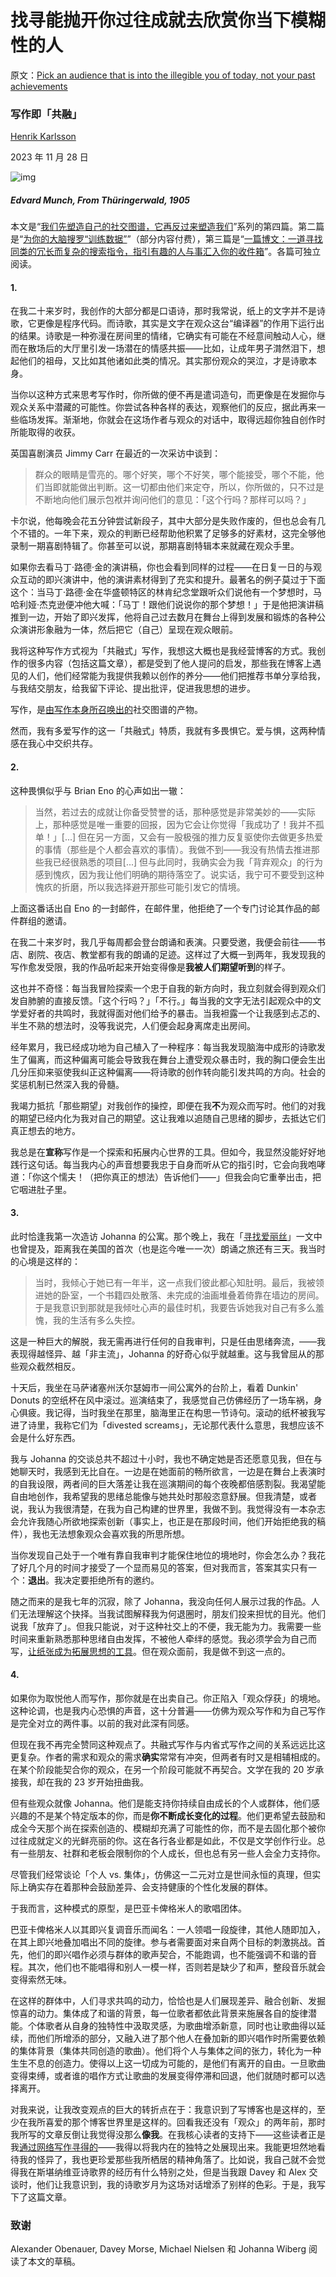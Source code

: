 # 找寻能抛开你过往成就去欣赏你当下模糊性的人

原文：[Pick an audience that is into the illegible you of today, not your past achievements](https://www.henrikkarlsson.xyz/p/writing-as-communion)

### 写作即「共融」

[Henrik Karlsson](https://substack.com/@henrikkarlsson)

2023 年 11 月 28 日

![img](https://substackcdn.com/image/fetch/$s_!3fL4!,w_2400,c_limit,f_auto,q_auto:good,fl_progressive:steep/https%3A%2F%2Fsubstack-post-media.s3.amazonaws.com%2Fpublic%2Fimages%2Fa022c5ac-827a-452b-8a1a-ddcef6176ecf_1048x800.jpeg)

##### Edvard Munch, *From Thüringerwald*, 1905

本文是“[我们先塑造自己的社交图谱，它再反过来塑造我们](https://www.henrikkarlsson.xyz/p/first-we-shape-our-social-graph-then?utm_source=activity_item)”系列的第四篇。第二篇是“[为你的大脑搜罗“训练数据”](https://www.henrikkarlsson.xyz/p/training-data)”（部分内容付费），第三篇是“[一篇博文：一道寻找同类的冗长而复杂的搜索指令，指引有趣的人与事汇入你的收件箱](https://www.henrikkarlsson.xyz/p/search-query)”。各篇可独立阅读。

#### 1.

在我二十来岁时，我创作的大部分都是口语诗，那时我常说，纸上的文字并不是诗歌，它更像是程序代码。而诗歌，其实是文字在观众这台“编译器”的作用下运行出的结果。诗歌是一种弥漫在房间里的情绪，它确实有可能在不经意间触动人心，继而在散场后的大厅里引发一场潜在的情感共振——比如，让成年男子潸然泪下，想起他们的祖母，又比如其他诸如此类的情况。其实那份观众的哭泣，才是诗歌本身。

当你以这种方式来思考写作时，你所做的便不再是遣词造句，而更像是在发掘你与观众关系中潜藏的可能性。你尝试各种各样的表达，观察他们的反应，据此再来一些临场发挥。渐渐地，你就会在这场作者与观众的对话中，取得远超你独自创作时所能取得的收获。

英国喜剧演员 Jimmy Carr 在最近的一次采访中谈到：

> 群众的眼睛是雪亮的。哪个好笑，哪个不好笑，哪个能接受，哪个不能，他们当即就能做出判断。这一切都由他们来定夺，所以，你所做的，只不过是不断地向他们展示包袱并询问他们的意见：「这个行吗？那样可以吗？」

卡尔说，他每晚会花五分钟尝试新段子，其中大部分是失败作废的，但也总会有几个不错的。一年下来，观众的判断已经帮助他积累了足够多的好素材，这完全够他录制一期喜剧特辑了。你甚至可以说，那期喜剧特辑本来就藏在观众手里。

如果你去看马丁·路德·金的演讲稿，你也会看到同样的过程——在日复一日的与观众互动的即兴演讲中，他的演讲素材得到了充实和提升。最著名的例子莫过于下面这个：当马丁·路德·金在华盛顿特区的林肯纪念堂跟听众们说他有一个梦想时，马哈利娅·杰克逊便冲他大喊：「马丁！跟他们说说你的那个梦想！」于是他把演讲稿推到一边，开始了即兴发挥，他将自己过去数月在舞台上得到发展和锻炼的各种公众演讲形象融为一体，然后把它（自己）呈现在观众眼前。

我将这种写作方式视为「共融式」写作，我想这大概也是我经营博客的方式。我创作的很多内容（包括这篇文章），都是受到了他人提问的启发，那些我在博客上遇见的人们，他们经常能为我提供我赖以创作的养分——他们把推荐书单分享给我，与我结交朋友，给我留下评论、提出批评，促进我思想的进步。

写作，是[由写作本身所召唤出的](https://www.henrikkarlsson.xyz/p/search-query)社交图谱的产物。

然而，我有多爱写作的这一「共融式」特质，我就有多畏惧它。爱与惧，这两种情感在我心中交织共存。

#### 2.

这种畏惧似乎与 Brian Eno 的心声如出一辙：

>  当然，若过去的成就让你备受赞誉的话，那种感觉是非常美妙的——实际上，那种感觉是唯一重要的回报，因为它会让你觉得「我成功了！我并不孤单！」[...] 但在另一方面，又会有一股极强的推力反复驱使你去做更多热爱的事情（那些是个人都会喜欢的事情）。我做不到——我没有热情去推进那些我已经很熟悉的项目[...] 但与此同时，我确实会为我「背弃观众」的行为感到愧疚，因为我让他们明确的期待落空了。说实话，我宁可不要受到这种愧疚的折磨，所以我选择避开那些可能引发它的情境。

上面这番话出自 Eno 的一封邮件，在邮件里，他拒绝了一个专门讨论其作品的邮件群组的邀请。

在我二十来岁时，我几乎每周都会登台朗诵和表演。只要受邀，我便会前往——书店、剧院、夜店、教堂都有我的朗诵的足迹。这样过了大概一到两年，我发现我的写作愈发受限，我的作品听起来开始变得像是**我被人们期望听到**的样子。

这也并不奇怪：每当我冒险探索一个忠于自我的新方向时，我立刻就会得到观众们发自肺腑的直接反馈。「这个行吗？」「不行。」每当我的文字无法引起观众中的文学爱好者的共鸣时，我就得面对他们给予的暴击。当我袒露一个让我感到忐忑的、半生不熟的想法时，没等我说完，人们便会起身离席走出房间。

经年累月，我已经成功地为自己植入了一种程序：每当我发现脑海中成形的诗歌发生了偏离，而这种偏离可能会导致我在舞台上遭受观众暴击时，我的胸口便会生出几分压抑来驱使我纠正这种偏离——将诗歌的创作转向能引发共鸣的方向。社会的奖惩机制已然深入我的骨髓。

我竭力抵抗「那些期望」对我创作的操控，即便在我**不**为观众而写时。他们的对我的期望已经内化为我对自己的期望。这让我难以追随自己思绪的脚步，去抵达它们真正想去的地方。

我总是在**宣称**写作是一个探索和拓展内心世界的工具。但如今，我显然没能好好地践行这句话。每当我内心的声音想要我忠于自身而听从它的指引时，它会向我咆哮道：「你这个懦夫！（把你真正的想法）告诉他们——」但我会向它重拳出击，把它咽进肚子里。

#### **3.**

此时恰逢我第一次造访 Johanna 的公寓。那个晚上，我在「[寻找爱丽丝](https://www.henrikkarlsson.xyz/p/looking-for-alice)」一文中也曾提及，距离我在美国的首次（也是迄今唯一一次）朗诵之旅还有三天。我当时的心境是这样的：

> 当时，我倾心于她已有一年半，这一点我们彼此都心知肚明。最后，我被领进她的卧室，一个书籍四处散落、未完成的油画堆叠着倚靠在墙边的房间。于是我意识到那就是我倾吐心声的最佳时机，我要告诉她我对自己有多么羞愧，我的生活有多么失控。

这是一种巨大的解脱，我无需再进行任何的自我审判，只是任由思绪奔流，——我表现得越怪异、越「非主流」，Johanna 的好奇心似乎就越重。这与我曾屈从的那些观众截然相反。

十天后，我坐在马萨诸塞州沃尔瑟姆市一间公寓外的台阶上，看着 Dunkin' Donuts 的空纸杯在风中滚过。巡演结束了，我感觉自己仿佛经历了一场车祸，身心俱疲。我记得，当时我坐在那里，脑海里正在构思一节诗句。滚动的纸杯被我写进了诗里，我称它们为「divested screams」，无论那代表什么意思，我想应该不会是什么好东西。

我与 Johanna 的交谈总共不超过十小时，我也不确定她是否还愿意见我，但在与她聊天时，我感到无比自在。一边是在她面前的畅所欲言，一边是在舞台上表演时的自我设限，两者间的巨大落差让我在巡演期间的每个夜晚都倍感割裂。我渴望能自由地创作，我希望我的思绪总能像与她共处时那般恣意舒展。但我清楚，或者说，我认为我很清楚，在我为自己构建的世界里，我做不到。我觉得没有一本杂志会允许我随心所欲地探索创新（事实上，也正是在那段时间，他们开始拒绝我的稿件），我也无法想象观众会喜欢我的所思所想。

当你发现自己处于一个唯有靠自我审判才能保住地位的境地时，你会怎么办？我花了好几个月的时间才接受了一个显而易见的答案，但对我而言，答案其实只有一个：**退出**。我决定要拒绝所有的邀约。

随之而来的是我七年的沉寂，除了 Johanna，我没向任何人展示过我的作品。人们无法理解这个抉择。当我试图解释我为何退圈时，朋友们投来担忧的目光。他们说我「放弃了」。但我只能说，对于这种社交上的不便，我无能为力。我需要一些时间来重新熟悉那种思绪自由发挥，不被他人牵绊的感觉。我必须学会为自己而写，[让纸张成为拓展思想的工具](https://www.henrikkarlsson.xyz/p/writing-thoughts)。但在观众面前，我是做不到这一点的。

#### **4.**

如果你为取悦他人而写作，那你就是在出卖自己。你正陷入「观众俘获」的境地。这种论调，也是我内心恐惧的声音，这十分普遍——仿佛为观众写作和为自己写作是完全对立的两件事。以前的我对此深有同感。

但现在我不再完全赞同这种观点了。共融式写作与内省式写作之间的关系远远比这更复杂。作者的需求和观众的需求**确实**常常有冲突，但两者有时又是相辅相成的。在某个阶段能契合你的观众，在另一个阶段可能就不再契合。文学在我的 20 岁承接我，却在我的 23 岁开始扭曲我。

但有些观众就像 Johanna。他们是能支持你持续自由成长的个人或群体，他们感兴趣的不是某个特定版本的你，而是**你不断成长变化的过程**。他们更希望去鼓励和成全今天那个尚在探索创造的、模糊却充满了可能性的你，而不是去固化那个被你过往成就定义的光鲜亮丽的你。这在各行各业都是如此，不仅是文学创作行业。总有一些朋友、社群和老板会限制你的个人成长，但也总有另一些人会全力支持你。

尽管我们经常谈论「个人 vs. 集体」，仿佛这一二元对立是世间永恒的真理，但实际上确实存在着那种会鼓励差异、会支持健康的个性化发展的群体。

于我而言，这种模式的原型，是巴亚卡俾格米人的歌唱团体。

巴亚卡俾格米人以其即兴复调音乐而闻名：一人领唱一段旋律，其他人随即加入，在其上即兴地叠加唱出不同的旋律。参与者需要面对来自两个目标的刺激挑战。首先，他们的即兴唱作必须与群体的歌声契合，不能跑调，也不能强调不和谐的音程。其次，他们也不能唱得和别人一模一样，否则若是缺少了和声，整段音乐就会变得索然无味。

在这样的群体中，人们寻求共鸣的动力，恰恰也是人们展现差异、融合创新、发掘惊喜的动力。集体成了和谐的背景，每一位歌者都依此背景来施展各自的旋律潜能。个体歌者从自身的独特性中汲取灵感，为歌曲增添新意，同时也让歌曲得以延续，而他们所增添的部分，又融入进了那个他人在叠加新的即兴唱作时所需要依赖的集体背景（集体共同创造的歌曲）。他们将个人与集体之间的张力，转化为一种生生不息的创造力。使得以上这一切成为可能的，是他们有离开的自由。一旦歌曲变得束缚，或者谁的唱作方式让歌曲的发展变得停滞和回退，他们就随时都可以选择离开。

对我来说，让我改变观点的巨大的转折点在于：我意识到了写博客也是这样的，至少在我所喜爱的那个博客世界里是这样的。回看我还没有「观众」的两年前，那时我所写的文章反倒让我觉得没那么**像我**。在我核心读者的支持下——这些读者正是我[通过网络写作寻得的](https://www.henrikkarlsson.xyz/p/search-query)——我得以将我内在的独特之处展现出来。我能更坦然地看待我的怪异了，我也更珍爱那些我所栖居的精神角落了。比如说，我自己就不会觉得我在斯堪纳维亚诗歌界的经历有什么特别之处，但是当我跟 Davey 和 Alex 交谈时，他们让我意识到，我的诗歌岁月为这场对话增添了别样的色彩。于是，我写下了这篇文章。

### 致谢

Alexander Obenauer, Davey Morse, Michael Nielsen 和 Johanna Wiberg 阅读了本文的草稿。